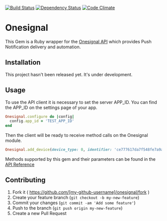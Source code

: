 [![Build Status](https://circleci.com/gh/upmysport/onesignal.svg?style=shield)](https://circleci.com/gh/upmysport/onesignal)
[![Dependency Status](https://gemnasium.com/upmysport/onesignal.svg)](https://gemnasium.com/upmysport/onesignal)
[![Code Climate](https://codeclimate.com/github/upmysport/onesignal/badges/gpa.svg)](https://codeclimate.com/github/upmysport/onesignal)
# Onesignal

This Gem is a Ruby wrapper for the [Onesignal API](https://documentation.onesignal.com/docs/server-api-overview) which provides Push Notification delivery and automation.

## Installation

This project hasn't been released yet. It's under development.

## Usage

To use the API client it is necessary to set the server APP_ID. You can find the APP_ID on the settings page of your app.

```ruby
Onesignal.configure do |config|
  config.app_id = 'TEST_APP_ID'
end
```

Then the client will be ready to receive method calls on the Onesignal module.

```ruby
Onesignal.add_device(device_type: 0, identifier: 'ce777617da7f548fe7a9ab6febb56')
```

Methods supported by this gem and their parameters can be found in the [API Reference](https://documentation.onesignal.com/docs/server-api-overview)

## Contributing

1. Fork it ( https://github.com/[my-github-username]/onesignal/fork )
2. Create your feature branch (`git checkout -b my-new-feature`)
3. Commit your changes (`git commit -am 'Add some feature'`)
4. Push to the branch (`git push origin my-new-feature`)
5. Create a new Pull Request
